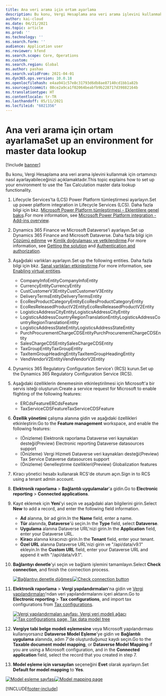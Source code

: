 ```yaml
---
title: Ana veri arama için ortam ayarlama
description: Bu konu, Vergi Hesaplama ana veri arama işlevini kullanmak için ortamınızı nasıl ayarlayabileceğinizi açıklamaktadır.
author: kai-cloud
ms.date: 04/21/2021
ms.topic: article
ms.prod: ''
ms.technology: ''
ms.search.form: ''
audience: Application user
ms.reviewer: kfend
ms.search.scope: Core, Operations
ms.custom: ''
ms.search.region: Global
ms.author: pashao
ms.search.validFrom: 2021-04-01
ms.dyn365.ops.version: 10.0.18
ms.openlocfilehash: e4aa941c57e8c31793d6db8ae87140cd1bb1a82b
ms.sourcegitcommit: 08ce2a9ca1f02064beabfb9b228717d39882164b
ms.translationtype: HT
ms.contentlocale: tr-TR
ms.lasthandoff: 05/11/2021
ms.locfileid: "6021356"
---
```

# <a name="set-up-an-environment-for-master-data-lookup"></a><span data-ttu-id="ddedd-103">Ana veri arama için ortam ayarlama</span><span class="sxs-lookup"><span data-stu-id="ddedd-103">Set up an environment for master data lookup</span></span>

[!include [banner](../includes/banner.md)]

<span data-ttu-id="ddedd-104">Bu konu, Vergi Hesaplama ana veri arama işlevini kullanmak için ortamınızı nasıl ayarlayabileceğinizi açıklamaktadır.</span><span class="sxs-lookup"><span data-stu-id="ddedd-104">This topic explains how to set up your environment to use the Tax Calculation master data lookup functionality.</span></span>

1. <span data-ttu-id="ddedd-105">Lifecycle Services'ta (LCS) Power Platform tümleştirmesi ayarlayın.</span><span class="sxs-lookup"><span data-stu-id="ddedd-105">Set up power platform integration in Lifecycle Services (LCS).</span></span> <span data-ttu-id="ddedd-106">Daha fazla bilgi için bkz. [Microsoft Power Platform tümleştirmesi - Eklentilere genel bakış](../../fin-ops-core/dev-itpro/power-platform/add-ins-overview.md).</span><span class="sxs-lookup"><span data-stu-id="ddedd-106">For more information, see [Microsoft Power Platform integration - Add-ins overview](../../fin-ops-core/dev-itpro/power-platform/add-ins-overview.md).</span></span>
2. <span data-ttu-id="ddedd-107">Dynamics 365 Finance ve Microsoft Dataverse'i ayarlayın.</span><span class="sxs-lookup"><span data-stu-id="ddedd-107">Set up Dynamics 365 Finance and Microsoft Dataverse.</span></span> <span data-ttu-id="ddedd-108">Daha fazla bilgi için [Çözümü edinme](../../fin-ops-core/dev-itpro/power-platform/admin-reference.md#getting-the-solution) ve [Kimlik doğrulaması ve yetkilendirme](../../fin-ops-core/dev-itpro/power-platform/admin-reference.md#authentication-and-authorization).</span><span class="sxs-lookup"><span data-stu-id="ddedd-108">For more information, see [Getting the solution](../../fin-ops-core/dev-itpro/power-platform/admin-reference.md#getting-the-solution) and [Authentication and authorization](../../fin-ops-core/dev-itpro/power-platform/admin-reference.md#authentication-and-authorization).</span></span>
3. <span data-ttu-id="ddedd-109">Aşağıdaki varlıkları ayarlayın.</span><span class="sxs-lookup"><span data-stu-id="ddedd-109">Set up the following entities.</span></span> <span data-ttu-id="ddedd-110">Daha fazla bilgi için bkz. [Sanal varlıkları etkinleştirme](../../fin-ops-core/dev-itpro/power-platform/admin-reference.md#enabling-virtual-entities).</span><span class="sxs-lookup"><span data-stu-id="ddedd-110">For more information, see [Enabling virtual entities](../../fin-ops-core/dev-itpro/power-platform/admin-reference.md#enabling-virtual-entities).</span></span>
      - <span data-ttu-id="ddedd-111">CompanyInfoEntity</span><span class="sxs-lookup"><span data-stu-id="ddedd-111">CompanyInfoEntity</span></span>
      - <span data-ttu-id="ddedd-112">CurrencyEntity</span><span class="sxs-lookup"><span data-stu-id="ddedd-112">CurrencyEntity</span></span>
      - <span data-ttu-id="ddedd-113">CustCustomerV3Entity</span><span class="sxs-lookup"><span data-stu-id="ddedd-113">CustCustomerV3Entity</span></span>
      - <span data-ttu-id="ddedd-114">DeliveryTermsEntity</span><span class="sxs-lookup"><span data-stu-id="ddedd-114">DeliveryTermsEntity</span></span>
      - <span data-ttu-id="ddedd-115">EcoResProductCategoryEntity</span><span class="sxs-lookup"><span data-stu-id="ddedd-115">EcoResProductCategoryEntity</span></span>
      - <span data-ttu-id="ddedd-116">EcoResReleasedProductV2Entity</span><span class="sxs-lookup"><span data-stu-id="ddedd-116">EcoResReleasedProductV2Entity</span></span>
      - <span data-ttu-id="ddedd-117">LogisticsAddressCityEntity</span><span class="sxs-lookup"><span data-stu-id="ddedd-117">LogisticsAddressCityEntity</span></span>
      - <span data-ttu-id="ddedd-118">LogisticsAddressCountryRegionTranslationEntity</span><span class="sxs-lookup"><span data-stu-id="ddedd-118">LogisticsAddressCountryRegionTranslationEntity</span></span>
      - <span data-ttu-id="ddedd-119">LogisticsAddressStateEntity</span><span class="sxs-lookup"><span data-stu-id="ddedd-119">LogisticsAddressStateEntity</span></span>
      - <span data-ttu-id="ddedd-120">PurchProcurementChargeCDSEntity</span><span class="sxs-lookup"><span data-stu-id="ddedd-120">PurchProcurementChargeCDSEntity</span></span>
      - <span data-ttu-id="ddedd-121">SalesChargeCDSEntity</span><span class="sxs-lookup"><span data-stu-id="ddedd-121">SalesChargeCDSEntity</span></span>
      - <span data-ttu-id="ddedd-122">TaxGroupEntity</span><span class="sxs-lookup"><span data-stu-id="ddedd-122">TaxGroupEntity</span></span>
      - <span data-ttu-id="ddedd-123">TaxItemGroupHeadingEntity</span><span class="sxs-lookup"><span data-stu-id="ddedd-123">TaxItemGroupHeadingEntity</span></span>
      - <span data-ttu-id="ddedd-124">VendVendorV2Entity</span><span class="sxs-lookup"><span data-stu-id="ddedd-124">VendVendorV2Entity</span></span>
4. <span data-ttu-id="ddedd-125">Dynamics 365 Regulatory Configuration Service'ı (RCS) kurun.</span><span class="sxs-lookup"><span data-stu-id="ddedd-125">Set up the Dynamics 365 Regulatory Configuration Service (RCS).</span></span> 
5. <span data-ttu-id="ddedd-126">Aşağıdaki özelliklerin denemesinin etkinleştirilmesi için Microsoft'a bir servis isteği oluşturun:</span><span class="sxs-lookup"><span data-stu-id="ddedd-126">Create a service request for Microsoft to enable flighting of the following features:</span></span>

      - <span data-ttu-id="ddedd-127">ERCdsFeature</span><span class="sxs-lookup"><span data-stu-id="ddedd-127">ERCdsFeature</span></span>
      - <span data-ttu-id="ddedd-128">TaxServiceCDSFeature</span><span class="sxs-lookup"><span data-stu-id="ddedd-128">TaxServiceCDSFeature</span></span>

6. <span data-ttu-id="ddedd-129">**Özellik yönetimi** çalışma alanına gidin ve aşağıdaki özellikleri etkinleştirin:</span><span class="sxs-lookup"><span data-stu-id="ddedd-129">Go to the **Feature management** workspace, and enable the following features:</span></span>

      - <span data-ttu-id="ddedd-130">(Önizleme) Elektronik raporlama Dataverse veri kaynakları desteği</span><span class="sxs-lookup"><span data-stu-id="ddedd-130">(Preview) Electronic reporting Dataverse datasources support</span></span>
      - <span data-ttu-id="ddedd-131">(Önizleme) Vergi Hizmeti Dataverse veri kaynakları desteği</span><span class="sxs-lookup"><span data-stu-id="ddedd-131">(Preview) Tax Service Dataverse datasources support</span></span>
      - <span data-ttu-id="ddedd-132">(Önizleme) Genelleştirme özellikleri</span><span class="sxs-lookup"><span data-stu-id="ddedd-132">(Preview) Globalization features</span></span>

5. <span data-ttu-id="ddedd-133">Kiracı yönetici hesabı kullanarak RCS'de oturum açın.</span><span class="sxs-lookup"><span data-stu-id="ddedd-133">Sign in to RCS using a tenant admin account.</span></span>
6. <span data-ttu-id="ddedd-134">**Elektronik raporlama** > **Bağlantılı uygulamalar**'a gidin.</span><span class="sxs-lookup"><span data-stu-id="ddedd-134">Go to **Electronic reporting** > **Connected applications**.</span></span> 
7. <span data-ttu-id="ddedd-135">Kayıt eklemek için **Yeni**'yi seçin ve aşağıdaki alan bilgilerini girin.</span><span class="sxs-lookup"><span data-stu-id="ddedd-135">Select **New** to add a record, and enter the following field information.</span></span> 

   - <span data-ttu-id="ddedd-136">**Ad** alanına, bir ad girin.</span><span class="sxs-lookup"><span data-stu-id="ddedd-136">In the **Name** field, enter a name.</span></span>
   - <span data-ttu-id="ddedd-137">**Tür** alanında, **Dataverse**'ü seçin.</span><span class="sxs-lookup"><span data-stu-id="ddedd-137">In the **Type** field, select **Dataverse**.</span></span>
   - <span data-ttu-id="ddedd-138">**Uygulama** alanına Dataverse URL'nizi girin.</span><span class="sxs-lookup"><span data-stu-id="ddedd-138">In the **Application** field, enter your Dataverse URL.</span></span>
   - <span data-ttu-id="ddedd-139">**Kiracı** alanına kiracınızı girin.</span><span class="sxs-lookup"><span data-stu-id="ddedd-139">In the **Tenant** field, enter your tenant.</span></span>
   - <span data-ttu-id="ddedd-140">**Özel URL** alanına Dataverse URL'nizi girin ve "/api/data/v9.1" ekleyin.</span><span class="sxs-lookup"><span data-stu-id="ddedd-140">In the **Custom URL** field, enter your Dataverse URL and append it with "/api/data/v9.1".</span></span>

8. <span data-ttu-id="ddedd-141">**Bağlantıyı denetle**'yi seçin ve bağlantı işlemini tamamlayın.</span><span class="sxs-lookup"><span data-stu-id="ddedd-141">Select **Check connection**, and finish the connection process.</span></span> 

   <span data-ttu-id="ddedd-142">[![Bağlantıyı denetle düğmesi](./media/tax-service-setup-environment-for-mater-date-pic1.png)](./media/tax-service-setup-environment-for-mater-date-pic1.png)</span><span class="sxs-lookup"><span data-stu-id="ddedd-142">[![Check connection button](./media/tax-service-setup-environment-for-mater-date-pic1.png)](./media/tax-service-setup-environment-for-mater-date-pic1.png)</span></span>

9. <span data-ttu-id="ddedd-143">**Elektronik raporlama** > **Vergi yapılandırmaları**'na gidin ve [Vergi yapılandırmaları](https://go.microsoft.com/fwlink/?linkid=2158352)'ndan veri yapılandırmalarını içeri aktarın.</span><span class="sxs-lookup"><span data-stu-id="ddedd-143">Go to **Electronic reporting** > **Tax configurations**, and import tax configurations from [Tax configurations](https://go.microsoft.com/fwlink/?linkid=2158352).</span></span>

   <span data-ttu-id="ddedd-144">[![Vergi yapılandırmaları sayfası, Vergi veri modeli ağacı](./media/tax-service-setup-environment-for-mater-date-pic2.png)](./media/tax-service-setup-environment-for-mater-date-pic2.png)</span><span class="sxs-lookup"><span data-stu-id="ddedd-144">[![Tax configurations page, Tax data model tree](./media/tax-service-setup-environment-for-mater-date-pic2.png)](./media/tax-service-setup-environment-for-mater-date-pic2.png)</span></span>

10. <span data-ttu-id="ddedd-145">**Vergiye tabi belge modeli eşlemesine** veya Microsoft yapılandırması kullanıyorsanız **Dataverse Model Eşleme**'ye gidin ve **Bağlantılı uygulama** alanında, adım 7'de oluşturduğunuz kaydı seçin.</span><span class="sxs-lookup"><span data-stu-id="ddedd-145">Go to the **Taxable document model mapping**, or **Dataverse Model Mapping** if you are using a Microsoft configuration, and in the **Connected application** field, select the record that you created in step 7.</span></span>
11. <span data-ttu-id="ddedd-146">**Model eşleme için varsayılan** seçeneğini **Evet** olarak ayarlayın.</span><span class="sxs-lookup"><span data-stu-id="ddedd-146">Set **Default for model mapping** to **Yes**.</span></span>

   <span data-ttu-id="ddedd-147">[![Model eşleme sayfası](./media/tax-service-setup-environment-for-mater-date-pic3.png)](./media/tax-service-setup-environment-for-mater-date-pic3.png)</span><span class="sxs-lookup"><span data-stu-id="ddedd-147">[![Model mapping page](./media/tax-service-setup-environment-for-mater-date-pic3.png)](./media/tax-service-setup-environment-for-mater-date-pic3.png)</span></span>


[!INCLUDE[footer-include](../../includes/footer-banner.md)]
